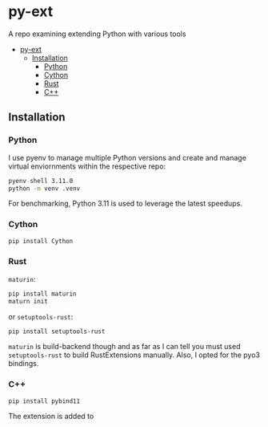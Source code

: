 # py-ext
A repo examining extending Python with various tools

- [py-ext](#py-ext)
  - [Installation](#installation)
    - [Python](#python)
    - [Cython](#cython)
    - [Rust](#rust)
    - [C++](#c)

## Installation 

### Python
I use pyenv to manage multiple Python versions and create and manage virtual enviornments within the respective repo:
```sh
pyenv shell 3.11.0
python -m venv .venv
```

For benchmarking, Python 3.11 is used to leverage the latest speedups.

### Cython
```sh
pip install Cython
```

### Rust
`maturin`:
```sh
pip install maturin
maturn init
```
or
`setuptools-rust`:
```sh
pip install setuptools-rust
```

`maturin` is build-backend though and as far as I can tell you must used `setuptools-rust` to build RustExtensions manually. Also, I opted for the pyo3 bindings.

### C++
```
pip install pybind11
```

The extension is added to

